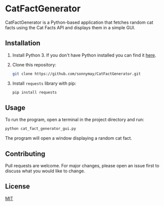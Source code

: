 
# CatFactGenerator

CatFactGenerator is a Python-based application that fetches random cat facts using the Cat Facts API and displays them in a simple GUI.

## Installation

1. Install Python 3. If you don't have Python installed you can find it [here](https://www.python.org/downloads/).

2. Clone this repository:
   ```bash
   git clone https://github.com/sonnymay/CatFactGenerator.git
   ```
   
3. Install `requests` library with pip:
   ```bash
   pip install requests
   ```

## Usage

To run the program, open a terminal in the project directory and run:

```bash
python cat_fact_generator_gui.py
```

The program will open a window displaying a random cat fact. 

## Contributing

Pull requests are welcome. For major changes, please open an issue first to discuss what you would like to change.

## License

[MIT](https://choosealicense.com/licenses/mit/)
```
